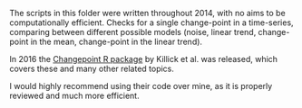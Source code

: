 The scripts in this folder were written throughout 2014, with no aims to be computationally efficient. Checks for a single change-point in a time-series, comparing between different possible models (noise, linear trend, change-point in the mean, change-point in the linear trend).

In 2016 the [Changepoint R package](https://cran.r-project.org/web/packages/changepoint/index.html) by Killick et al. was released, which covers these and many other related topics.

I would highly recommend using their code over mine, as it is properly reviewed and much more efficient.
